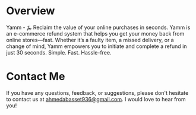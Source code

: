 # Overview
Yamm - يمّ
Reclaim the value of your online purchases in seconds.
Yamm is an e-commerce refund system that helps you get your money back from online stores—fast. Whether it’s a faulty item, a missed delivery, or a change of mind, Yamm empowers you to initiate and complete a refund in just 30 seconds.
Simple. Fast. Hassle-free.

# Contact Me
If you have any questions, feedback, or suggestions, please don't hesitate to contact us at [ahmedabasset936@gmail.com](ahmedabasset936@gmail.com). I would love to hear from you!



